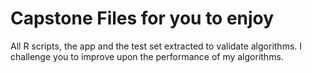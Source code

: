 # Capstone Files for you to enjoy

All R scripts, the app and the test set extracted to validate algorithms. I challenge you to improve upon the performance of my algorithms.
